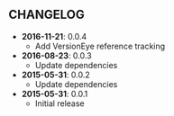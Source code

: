 CHANGELOG
---------
- **2016-11-21**: 0.0.4
  - Add VersionEye reference tracking
- **2016-08-23**: 0.0.3
  - Update dependencies
- **2015-05-31**: 0.0.2
  - Update dependencies
- **2015-05-31**: 0.0.1
  - Initial release
